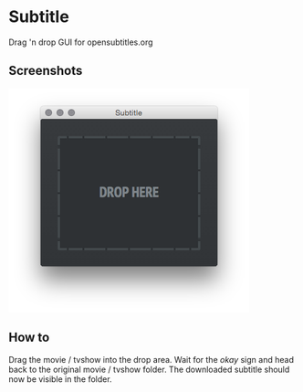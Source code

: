 # Subtitle

Drag 'n drop GUI for opensubtitles.org

## Screenshots

![ss.png](ss.png)

## How to

Drag the movie / tvshow into the drop area. Wait for the *okay* sign and head back to the original movie / tvshow folder. The downloaded subtitle should now be visible in the folder.